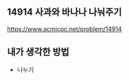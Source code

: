 ## 14914 사과와 바나나 나눠주기

<https://www.acmicpc.net/problem/14914>

## 내가 생각한 방법

<!-- ![이미지](./img.png) -->

- 나누기
